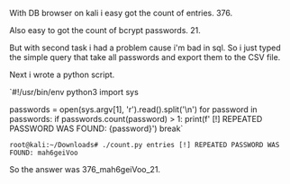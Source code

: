 With DB browser on kali i easy got the count of entries. 376.

Also easy to got the count of bcrypt passwords. 21.

But with second task i had a problem cause i'm bad in sql. So i just typed the simple query that take all passwords and export them to the CSV file.

Next i wrote a python script.

`#!/usr/bin/env python3
import sys


passwords = open(sys.argv[1], 'r').read().split('\n')
for password in passwords:
    if passwords.count(password) > 1:
        print(f' [!] REPEATED PASSWORD WAS FOUND: {password}')
        break`

`root@kali:~/Downloads# ./count.py entries
 [!] REPEATED PASSWORD WAS FOUND: mah6geiVoo`

So the answer was 376_mah6geiVoo_21.
